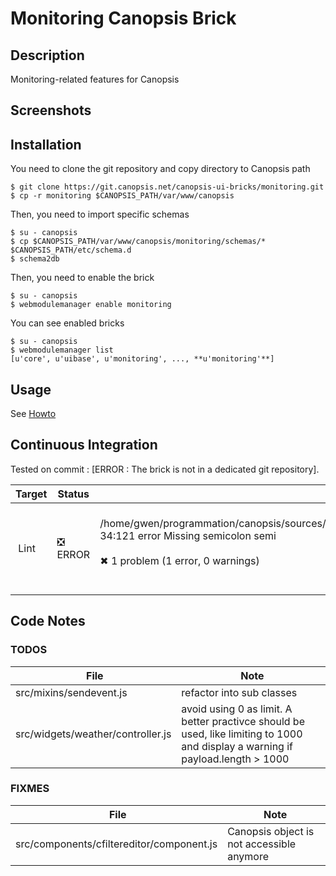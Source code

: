 # Monitoring Canopsis Brick

## Description

Monitoring-related features for Canopsis

## Screenshots



## Installation

You need to clone the git repository and copy directory to Canopsis path

    $ git clone https://git.canopsis.net/canopsis-ui-bricks/monitoring.git
    $ cp -r monitoring $CANOPSIS_PATH/var/www/canopsis

Then, you need to import specific schemas

    $ su - canopsis
    $ cp $CANOPSIS_PATH/var/www/canopsis/monitoring/schemas/* $CANOPSIS_PATH/etc/schema.d
    $ schema2db

Then, you need to enable the brick

    $ su - canopsis
    $ webmodulemanager enable monitoring

You can see enabled bricks

    $ su - canopsis
    $ webmodulemanager list
    [u'core', u'uibase', u'monitoring', ..., **u'monitoring'**]

## Usage

See [Howto](https://git.canopsis.net/canopsis-ui-bricks/monitoring/blob/master/doc/index.rst)

## Continuous Integration

Tested on commit : [ERROR : The brick is not in a dedicated git repository].

| Target | Status | Log |
| ------ | ------ | --- |
| Lint   | :negative_squared_cross_mark: ERROR | <br>/home/gwen/programmation/canopsis/sources/webcore/var/www/canopsis/monitoring/src/forms/ack/controller.js<br>  34:121  error  Missing semicolon  semi<br><br>✖ 1 problem (1 error, 0 warnings)<br><br> |

## Code Notes

### TODOS

| File   | Note   |
|--------|--------|
| src/mixins/sendevent.js | refactor into sub classes |
| src/widgets/weather/controller.js | avoid using 0 as limit. A better practivce should be used, like limiting to 1000 and display a warning if payload.length > 1000 |


### FIXMES

| File   | Note   |
|--------|--------|
| src/components/cfiltereditor/component.js | Canopsis object is not accessible anymore |
